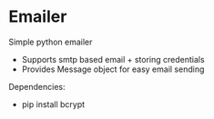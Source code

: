 # Emailer
Simple python emailer

* Supports smtp based email + storing credentials
* Provides Message object for easy email sending

Dependencies:
* pip install bcrypt
